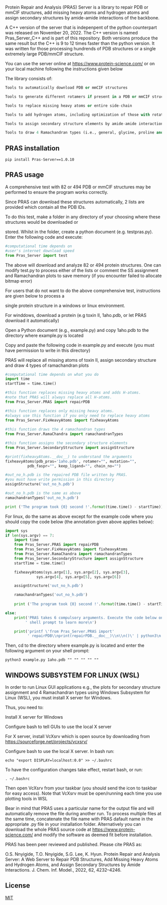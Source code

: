 Protein Repair and Analysis (PRAS) Server is a library to repair PDB or mmCIF structures, add missing heavy atoms and hydrogen atoms and assign secondary structures by amide-amide interactions of the backbone.

A C++ version of the server that is indepenpent of the python counterpart was released on November 20, 2022. The C++ version is named Pras_Server_C++ and is part of this repository. Both versions prroduce the same result but the C++ is 9 to 12 times faster than the python version. It was written for those processing hundrends of
PDB structures or a single extremely large PDB/mmCIF structure.

You can use the server online at https://www.protein-science.com/ or on your local machine following the instructions given below

The library consists of:
```python
Tools to automatically download PDB or mmCIF structures

Tools to generate different rotamers if present in a PDB or mmCIF structure file

Tools to replace missing heavy atoms or entire side-chain

Tools to add hydrogen atoms, including optimization of those with rotational freedom

Tools to assign secondary structure elements by amide-amide interactions of the backbone

Tools to draw 4 Ramachandran types (i.e., general, glycine, proline and pre-proline)
```

## PRAS installation

`pip install Pras-Server==1.0.10`

## PRAS usage

A comprehensive test with 82 or 494 PDB or mmCIF structures may be performed to ensure the program works correctly.

Since PRAS can download these structures automatically, 2 lists are provided which contain all the PDB IDs.

To do this test, make a folder in any directory of your choosing where these structures would be downloaded or 

stored. Whilst in the folder, create a python document (e.g. testpras.py). Enter the following code and execute:

```python
#computational time depends on
#user's internet download speed
from Pras_Server import test
```

The above will download and analyze 82 or 494 protein structures. One can modify test.py to process either of the lists or comment the SS assignment and Ramachandran plots to save memory (if you encounter failed to allocate bitmap error)

For users that do not want to do the above comprehensive test, instructions are given below to process a 

single protein structure in a windows or linux environment.

For winddows, download a protein (e.g toxin II, 1aho.pdb, or let PRAS download it automatically)

Open a Python document (e.g., example.py) and copy 1aho.pdb to the directory where example.py is located

Copy and paste the following code in example.py and execute (you must have permission to write in this directory)

PRAS will replace all missing atoms of toxin II, assign secondary structure and draw 4 types of ramachandran plots


```python
#computational time depends on what you do
import time
startTime = time.time()

#this function replaces missing heavy atoms and adds H-atoms. 
#note that PRAS will always replace all H-atoms.
from Pras_Server.PRAS import repairPDB 

#this function replaces only missing heavy atoms.
#always use this function if you only need to replace heavy atoms
from Pras_Server.FixHeavyAtoms import fixheavyAtoms
 
#this function draws the 4 ramachandran types
from Pras_Server.RamaChandra import ramachandranTypes 

#this function assigns the secondary structure elements
from Pras_Server.SecondaryStructure import assignStructure 

#print(fixheavyAtoms.__doc__) to understand the arguments
fixheavyAtoms(pdb_pras='1aho.pdb', rotamer="", mutation="",
	      pdb_faspr="", keep_ligand="", chain_no="")

#out_no_h.pdb is the repaired PDB file written by PRAS. 
#you must have write permission in this directory
assignStructure('out_no_h.pdb')

#out_no_h.pdb is the same as above
ramachandranTypes('out_no_h.pdb')

print ('The program took {0} second !'.format(time.time() - startTime))
```

For linux, do the same as above except for the example code where you should copy the code below (the annotation given above applies below):

```python
import sys
if len(sys.argv) == 7:
	import time
	from Pras_Server.PRAS import repairPDB
	from Pras_Server.FixHeavyAtoms import fixheavyAtoms
	from Pras_Server.RamaChandra import ramachandranTypes
	from Pras_Server.SecondaryStructure import assignStructure
	startTime = time.time()

	fixheavyAtoms(sys.argv[1], sys.argv[2], sys.argv[3],
		      sys.argv[4], sys.argv[5], sys.argv[6])

	assignStructure('out_no_h.pdb')

	ramachandranTypes('out_no_h.pdb')
	
	print ('The program took {0} second !'.format(time.time() - startTime))

else:
	print('PRAS takes 6 compulsory arguments. Execute the code below on your'
	     ' shell prompt to learn more\n')

	print('printf \'from Pras_Server.PRAS import' 
	      ' repairPDB\\nprint(repairPDB.__doc__)\\n\\n()\' | python3\n')
```

Then, cd to the directory where example.py is located and enter the following argument on your shell prompt:

`python3 example.py 1aho.pdb "" "" "" "" ""`

## WINDOWS SUBSYSTEM FOR LINUX (WSL)

In order to run Linux GUI applications e.g., the plots for
secondary structure assignment and 4 Ramachandran types 
using Windows Subsystem for Linux (WSL), you must install X server for Windows.

Thus, you need to:

Install X server for Windows

Configure bash to tell GUIs to use the local X server

For X server, install VcXsrv which is open source by downloading from https://sourceforge.net/projects/vcxsrv/

Configure bash to use the local X server. In bash run:

`echo "export DISPLAY=localhost:0.0" >> ~/.bashrc`

To have the configuration changes take effect, restart bash, or run:

`. ~/.bashrc`

Then open VcXsrv from your taskbar (you should send the icon to taskbar for easy access).
Note that VcXsrv must be open/running each time you use plotting tools in WSL

Bear in mind that PRAS uses a particular name for the output file and will automatically remove the file during another run. To process multiple files at the same time, concatenate the file name with PRAS dafault name in the appropriate .py file in your installation folder. Alternatively you can download the whole PRAS source code at https://www.protein-science.com/ and modify the software as deemed fit before installation.

PRAS has been peer reviewed and published. Please cite PRAS as:

O.S. Nnyigide, T.O. Nnyigide, S.G. Lee, K. Hyun. Protein Repair and Analysis Server: A Web Server to Repair PDB Structures, Add Missing Heavy Atoms and Hydrogen Atoms, and Assign Secondary Structures by Amide Interactions. 
J. Chem. Inf. Model., 2022, 62, 4232–4246.

## License
[MIT](https://choosealicense.com/licenses/mit/)

